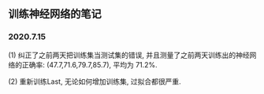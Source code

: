 ## 训练神经网络的笔记

### 2020.7.15
(1) 纠正了之前两天把训练集当测试集的错误, 并且测量了之前两天训练出的神经网络的正确率: (47.7,71.6,79.7,85.7), 平均为 71.2%.

(2) 重新训练Last, 无论如何增加训练集, 过拟合都很严重.
